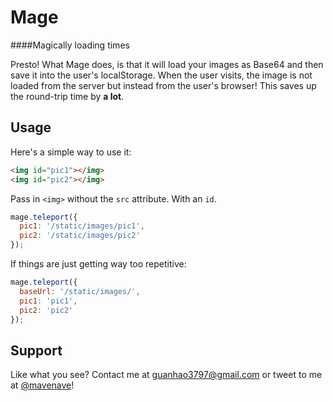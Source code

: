 Mage
====

####Magically loading times

Presto! What Mage does, is that it will load your images as Base64 and then save it into the user's localStorage. When the user visits, the image is not loaded from the server but instead from the user's browser! This saves up the round-trip time by **a lot**.

Usage
-----

Here's a simple way to use it:
```html
<img id="pic1"></img>
<img id="pic2"></img>
```
Pass in `<img>` without the `src` attribute. With an `id`.

```javascript
mage.teleport({
  pic1: '/static/images/pic1',
  pic2: '/static/images/pic2'
});
```

If things are just getting way too repetitive:

```javascript
mage.teleport({
  baseUrl: '/static/images/',
  pic1: 'pic1',
  pic2: 'pic2'
});
```

Support
-------
Like what you see? Contact me at guanhao3797@gmail.com or tweet to me at [@mavenave](https://twitter.com/mavenave)!

